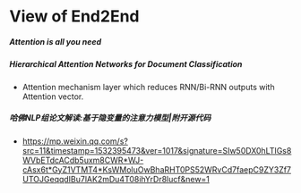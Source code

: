 # View of End2End

##### Attention is all you need

##### Hierarchical Attention Networks for Document Classification
- Attention mechanism layer which reduces RNN/Bi-RNN outputs with Attention vector.

##### 哈佛NLP组论文解读:基于隐变量的注意力模型|附开源代码
- https://mp.weixin.qq.com/s?src=11&timestamp=1532395473&ver=1017&signature=SIw50DX0hLTIGs8WVbETdcACdb5uxm8CWR*WJ-cAsx6t*GyZ1VTMT4*KsWMoluOwBhaRHT0PS52WRvCd7faepC9ZY3Zf7UTOJGeqqdIBu7lAK2mDu4T08ihYrDr8lucf&new=1
